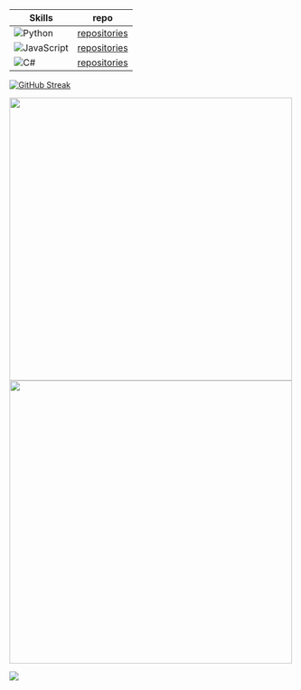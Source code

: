 

| Skills | repo |
|--------|------|
![Python](https://img.shields.io/badge/Python-blue)|[repositories](https://github.com/Roburt96/SoftUni---Python-Progress)|
![JavaScript](https://img.shields.io/badge/JavaScript-yellow)|[repositories](https://github.com/Roburt96/SoftUni---JavaScipt)|
![C#](https://img.shields.io/badge/C#-grey)|[repositories](https://github.com/Roburt96/CSharp)|

[![GitHub Streak](https://streak-stats.demolab.com?user=Roburt96&theme=dark&hide_border=true&date_format=M%20j%5B%2C%20Y%5D)](https://git.io/streak-stats)

<img width="500" src="https://github-readme-stats-git-master-mitkovtori.vercel.app/api?username=Roburt96&show_icons=true&theme=dark&include_all_commits=true&hide_border=true">
<img width="500" src="https://github-readme-stats-git-master-mitkovtori.vercel.app/api/top-langs/?username=Roburt96&layout=compact&theme=dark&hide_border=true">



[![](https://visitcount.itsvg.in/api?id=Roburt&label=Profile%20Views&color=4&icon=0&pretty=true)](https://visitcount.itsvg.in)
